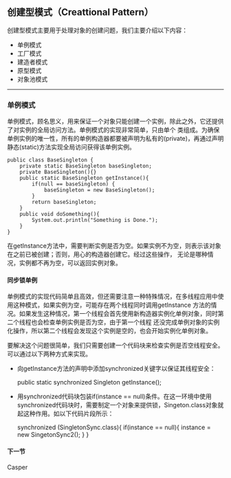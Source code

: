 ## 创建型模式（Creattional Pattern）
创建型模式主要用于处理对象的创建问题，我们主要介绍以下内容：
- 单例模式
- 工厂模式
- 建造者模式
- 原型模式
- 对象池模式

----
### 单例模式
单例模式，顾名思义，用来保证一个对象只能创建一个实例，除此之外，它还提供了对实例的全局访问方法。单例模式的实现非常简单，只由单个
类组成。为确保单例实例的唯一性，所有的单例构造器都要被声明为私有的(private)，再通过声明静态(static)方法实现全局访问获得该单例实例。

    public class BaseSingleton {
        private static BaseSingleton baseSingleton;
        private BaseSingleton(){}
        public static BaseSingleton getInstance(){
            if(null == baseSingleton) {
                baseSingleton = new BaseSingleton();
            }
            return baseSingleton;
        }
        public void doSomething(){
            System.out.println("Something is Done.");
        }
    }

在getInstance方法中，需要判断实例是否为空。如果实例不为空，则表示该对象在之前已被创建；否则，用心的构造器创建它。经过这些操作，
无论是哪种情况，实例都不再为空，可以返回实例对象。

#### 同步锁单例
单例模式的实现代码简单且高效，但还需要注意一种特殊情况，在多线程应用中使用这种模式，如果实例为空，可能存在两个线程同时调用getInstance
方法的情况。如果发生这种情况，第一个线程会首先使用新构造器实例化单例对象，同时第二个线程也会检查单例实例是否为空，由于第一个线程
还没完成单例对象的实例化操作，所以第二个线程会发现这个实例是空的，也会开始实例化单例对象。

要解决这个问题很简单，我们只需要创建一个代码块来检查实例是否空线程安全。可以通过以下两种方式来实现。
- 向getInstance方法的声明中添加synchronized关键字以保证其线程安全：

    public static synchronized Singleton getInstance();

- 用synchronized代码块包装if(instance == null)条件。在这一环境中使用synchronized代码块时，需要制定一个对象来提供锁，Singeton.class对象就起这种作用。如以下代码片段所示：

    synchronized (SingletonSync.class){
      if(instance == null){
          instance = new SingetonSync2();
      }
    }
    

#### 下一节
[]()Casper